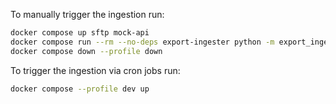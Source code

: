 
To manually trigger the ingestion run:

```bash
docker compose up sftp mock-api
docker compose run --rm --no-deps export-ingester python -m export_ingeser.main
docker compose down --profile down
```


To trigger the ingestion via cron jobs run:

```bash
docker compose --profile dev up
```

